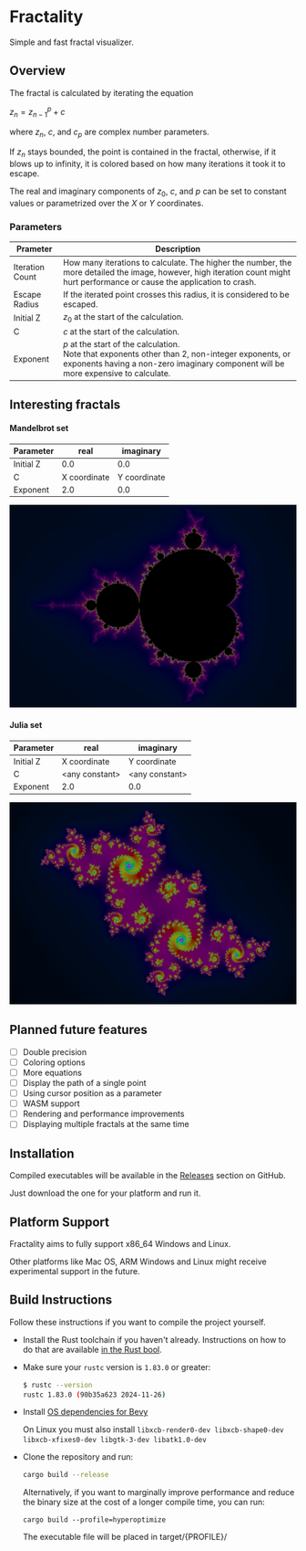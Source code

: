# Fractality

Simple and fast fractal visualizer.

## Overview

The fractal is calculated by iterating the equation

$z_{n} = z_{n-1}^p + c$

where $z_{n}$, $c$, and $c_{p}$ are complex number parameters.

If $z_{n}$ stays bounded, the point is contained in the fractal,
otherwise, if it blows up to infinity,
it is colored based on how many iterations it took it to escape.

The real and imaginary components of $z_{0}$, $c$, and $p$ can be set to
constant values or parametrized over the $X$ or $Y$ coordinates.

### Parameters

| Prameter        | Description                                                                                                                                                                                |
| --------------- | ------------------------------------------------------------------------------------------------------------------------------------------------------------------------------------------ |
| Iteration Count | How many iterations to calculate. The higher the number, the more detailed the image, however, high iteration count might hurt performance or cause the application to crash.              |
| Escape Radius   | If the iterated point crosses this radius, it is considered to be escaped.                                                                                                                 |
| Initial Z       | $z_0$ at the start of the calculation.                                                                                                                                                     |
| C               | $c$ at the start of the calculation.                                                                                                                                                       |
| Exponent        | $p$ at the start of the calculation. <br> Note that exponents other than 2, non-integer exponents, or exponents having a non-zero imaginary component will be more expensive to calculate. |

## Interesting fractals

#### Mandelbrot set

| Parameter | real         | imaginary    |
| --------- | ------------ | ------------ |
| Initial Z | 0.0          | 0.0          |
| C         | X coordinate | Y coordinate |
| Exponent  | 2.0          | 0.0          |

![Mandlebrot set image](materials/mandelbrot_set.png)

#### Julia set

| Parameter | real            | imaginary       |
| --------- | --------------- | --------------- |
| Initial Z | X coordinate    | Y coordinate    |
| C         | \<any constant> | \<any constant> |
| Exponent  | 2.0             | 0.0             |

![julia set image](materials/julia_set.png)

## Planned future features

- [ ] Double precision
- [ ] Coloring options
- [ ] More equations
- [ ] Display the path of a single point
- [ ] Using cursor position as a parameter
- [ ] WASM support
- [ ] Rendering and performance improvements
- [ ] Displaying multiple fractals at the same time

## Installation

Compiled executables will be available in the
[Releases](https://github.com/SophieSilver/fractality/releases/) section on GitHub.

Just download the one for your platform and run it.

## Platform Support

Fractality aims to fully support x86_64 Windows and Linux.

Other platforms like Mac OS, ARM Windows and Linux might receive experimental support in the future.

## Build Instructions

Follow these instructions if you want to compile the project yourself.

- Install the Rust toolchain if you haven't already. Instructions on how to do that are available
  [in the Rust bool](https://doc.rust-lang.org/book/ch01-01-installation.html).
- Make sure your `rustc` version is `1.83.0` or greater:
  ```sh
  $ rustc --version
  rustc 1.83.0 (90b35a623 2024-11-26)
  ```
- Install [OS dependencies for Bevy](https://bevyengine.org/learn/quick-start/getting-started/setup/#installing-os-dependencies)

  On Linux you must also install `libxcb-render0-dev libxcb-shape0-dev libxcb-xfixes0-dev libgtk-3-dev libatk1.0-dev`

- Clone the repository and run:
  ```sh
  cargo build --release
  ```
  Alternatively, if you want to marginally improve performance
  and reduce the binary size at the cost of a longer compile time, you can run:
  ```
  cargo build --profile=hyperoptimize
  ```
  The executable file will be placed in target/{PROFILE}/

